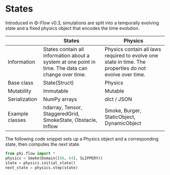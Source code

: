 # States

Introduced in Φ-*Flow* v0.3, simulations are split into a temporally evolving state and a fixed physics object that encodes the time evolution.


|                 | States                                                                                             | Physics                                                                                                |
|-----------------|----------------------------------------------------------------------------------------------------|--------------------------------------------------------------------------------------------------------|
| Information     | States contain all information about a system at one point in time. The data can change over time. | Physics contain all laws required to evolve one state in time. The properties do not evolve over time. |
| Base class      | State(Struct)                                                                                      | Physics                                                                                                |
| Mutability      | Immutable                                                                                          | Mutable                                                                                                |
| Serialization   | NumPy arrays                                                                                       | dict / JSON                                                                                            |
| Example classes | ndarray, Tensor, StaggeredGrid, SmokeState, Obstacle, Inflow                                       | Smoke, Burger, StaticObject, DynamicObject                                                             |t                                                     |

The following code snippet sets up a Physics object and a corresponding state, then computes the next state.
```python
from phi.flow import *
physics = Smoke(Domain([80, 64], SLIPPERY))
state = physics.initial_state()
next_state = physics.step(state)
```

